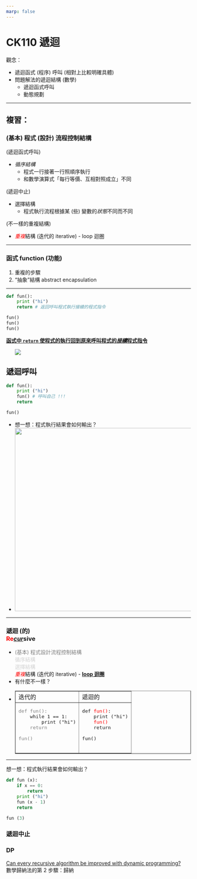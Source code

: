 ```yaml
---
marp: false
---
```


# CK110 遞迴

觀念：

* 遞迴函式 (程序) 呼叫 (相對上比較明確具體)  
* 問題解法的遞迴結構 (數學)  
  * 遞迴函式呼叫
  * 動態規劃

---

## 複習：

### (基本) 程式 (設計) 流程控制結構

(遞迴函式呼叫)
* *循序結構*  
  * 程式一行接著一行照順序執行
  * 和數學演算式「每行等價、互相對照成立」不同  
  
(遞迴中止)
* 選擇結構  
  * 程式執行流程根據某 (些) 變數的*狀態*不同而不同  

(不一樣的重複結構)  
* <span style="color:red">*重複*</span>結構 (迭代的 iterative) - loop 迴圈  

---

### 函式 function (功能)  

  1. 重複的步驟  
  2. “抽象”結構 abstract encapsulation  

---
<!--# Python-->
```python
def fun():
    print ("hi")
    return # 返回呼叫程式執行接續的程式指令

fun()
fun()
fun()
```

<!--
```C++
// C++
void fun () {
    cout << "hi" << endl;
    return;
}

int main () {
    fun();
    fun();
    fun();
    return 0;
}
```
-->

<span style="text-decoration: underline"><b>函式中 ```return``` 使程式的執行回到原來呼叫程式的*接續*程式指令</b></span>  

<ul class="incremental">
<img src="https://nandemoi.github.io/slides/func.gif">  
</ul>

## 遞迴呼叫

```python
def fun():
    print ("hi")
    fun() # 呼叫自己 !!!
    return

fun()
```

<ul class="incremental">
  <li>想一想：程式執行結果會如何輸出？</li>
  <li><img src="https://nandemoi.github.io/slides/recur.gif" width="800" height="500"/></li>
</ul>

---

### 遞迴 (的) <br/><span style="color:red">Re</span><span style="text-decoration:underline">*cur*</span>sive  

<ul class="incremental"> 
<li><span style="color:gray">(基本) 程式設計流程控制結構</span><br>
  <span style="color:lightgray">循序結構<br>
  選擇結構<br></span>
  <span style="color:red"><i>重複</i></span>結構 (迭代的 iterative) - <b><span style="text-decoration: underline">loop 迴圈</span></b>
</li>
<li>有什麼不一樣？</li>
<li><table border="1">
  <tr><td>迭代的</td><td>遞迴的</td></tr>
  <tr>
  <td><pre>
<span style="color:gray">def fun():</span>
    while 1 == 1:
        print ("hi")
    <span style="color:gray">return</br>
fun()</span>
  </pre></td>
  <td><pre>
def <span style="color:red">fun()</span>:
    print ("hi")
    <span style="color:red">fun()</span>
    return<br>
fun()
  </pre></td>
  </tr>
</table></li>
</ul>

---

想一想：程式執行結果會如何輸出？

```python
def fun (x):
    if x == 0:
        return
    print ("hi")
    fun (x - 1)
    return

fun (3)
```

### 遞迴中止

### DP

[Can every recursive algorithm be improved with dynamic programming?](https://stackoverflow.com/questions/32919255/can-every-recursive-algorithm-be-improved-with-dynamic-programming)  
數學歸納法的第 2 步驟：歸納  
